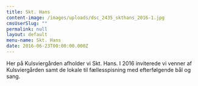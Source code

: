 ```yaml
---
title: Skt. Hans
content-image: /images/uploads/dsc_2435_skthans_2016-1.jpg
cmsUserSlug: ""
permalink: null
layout: default
menu-name: Skt. Hans
date: 2016-06-23T00:00:00.000Z
---
```


Her på Kulsviergården afholder vi Skt. Hans. I 2016 inviterede vi venner af Kulsviergården samt de lokale til fællesspisning med efterfølgende bål og sang.  